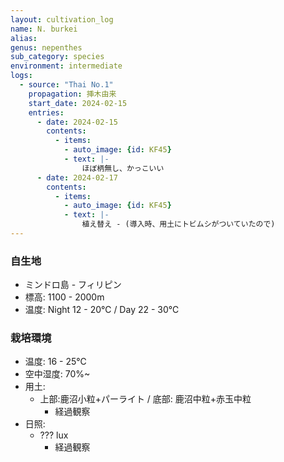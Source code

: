 ```yaml
---
layout: cultivation_log
name: N. burkei
alias:
genus: nepenthes
sub_category: species
environment: intermediate
logs:
  - source: "Thai No.1"
    propagation: 挿木由来
    start_date: 2024-02-15
    entries:
      - date: 2024-02-15
        contents:
          - items:
            - auto_image: {id: KF45}
            - text: |-
                ほぼ柄無し、かっこいい
      - date: 2024-02-17
        contents:
          - items:
            - auto_image: {id: KF45}
            - text: |-
                植え替え - (導入時、用土にトビムシがついていたので)
---
```

### 自生地
- ミンドロ島 - フィリピン
- 標高: 1100 - 2000m
- 温度: Night 12 - 20℃ / Day 22 - 30℃

### 栽培環境
- 温度: 16 - 25℃
- 空中湿度: 70%~
- 用土:
  - 上部:鹿沼小粒+パーライト / 底部: 鹿沼中粒+赤玉中粒
    - 経過観察
- 日照:
  - ??? lux
    - 経過観察